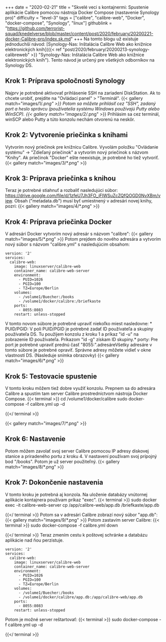 +++
date = "2020-02-21"
title = "Skvelé veci s kontajnermi: Spustenie aplikácie Calibre pomocou nástroja Docker Compose (nastavenie Synology pro)"
difficulty = "level-3"
tags = ["calibre", "calibre-web", "Docker", "docker-compose", "Synology", "linux"]
githublink = "https://github.com/terrorist-squad/knedelverse/blob/master/content/post/2020/february/20200221-docker-Calibre-pro/index.sk.md"
+++
Na tomto blogu už existuje jednoduchší návod: [Synology-Nas: Inštalácia Calibre Web ako knižnice elektronických kníh]({{< ref "post/2020/february/20200213-synology-calibreweb" >}} "Synology-Nas: Inštalácia Calibre Web ako knižnice elektronických kníh"). Tento návod je určený pre všetkých odborníkov na Synology DS.
## Krok 1: Príprava spoločnosti Synology
Najprv je potrebné aktivovať prihlásenie SSH na zariadení DiskStation. Ak to chcete urobiť, prejdite na "Ovládací panel" > "Terminál".
{{< gallery match="images/1/*.png" >}}
Potom sa môžete prihlásiť cez "SSH", zadaný port a heslo správcu (používatelia systému Windows používajú Putty alebo WinSCP).
{{< gallery match="images/2/*.png" >}}
Prihlásim sa cez terminál, winSCP alebo Putty a túto konzolu nechám otvorenú na neskôr.
## Krok 2: Vytvorenie priečinka s knihami
Vytvorím nový priečinok pre knižnicu Calibre. Vyvolám položku "Ovládanie systému" -> "Zdieľaný priečinok" a vytvorím nový priečinok s názvom "Knihy". Ak priečinok "Docker" ešte neexistuje, je potrebné ho tiež vytvoriť.
{{< gallery match="images/3/*.png" >}}

## Krok 3: Príprava priečinka s knihou
Teraz je potrebné stiahnuť a rozbaliť nasledujúci súbor: https://drive.google.com/file/d/1zfeU7Jh3FO_jFlWSuZcZQfQOGD0NvXBm/view. Obsah ("metadata.db") musí byť umiestnený v adresári novej knihy, pozri:
{{< gallery match="images/4/*.png" >}}

## Krok 4: Príprava priečinka Docker
V adresári Docker vytvorím nový adresár s názvom "calibre":
{{< gallery match="images/5/*.png" >}}
Potom prejdem do nového adresára a vytvorím nový súbor s názvom "calibre.yml" s nasledujúcim obsahom:
```
version: '2'
services:
  calibre-web:
    image: linuxserver/calibre-web
    container_name: calibre-web-server
    environment:
      - PUID=1026
      - PGID=100
      - TZ=Europe/Berlin
    volumes:
      - /volume1/Buecher:/books
      - /volume1/docker/calibre:/briefkaste
    ports:
      - 8055:8083
    restart: unless-stopped

```
V tomto novom súbore je potrebné upraviť niekoľko miest nasledovne: * PUID/PGID: V poli PUID/PGID je potrebné zadať ID používateľa a skupiny používateľa DS. Tu použijem konzolu z kroku 1 a príkaz "id -u" na zobrazenie ID používateľa. Príkazom "id -g" získam ID skupiny.* porty: Pre port je potrebné upraviť prednú časť "8055:".adresáreVšetky adresáre v tomto súbore je potrebné opraviť. Správne adresy môžete vidieť v okne vlastností DS. (Nasleduje snímka obrazovky)
{{< gallery match="images/6/*.png" >}}

## Krok 5: Testovacie spustenie
V tomto kroku môžem tiež dobre využiť konzolu. Prepnem sa do adresára Calibre a spustím tam server Calibre prostredníctvom nástroja Docker Compose.
{{< terminal >}}
cd /volume1/docker/calibre
sudo docker-compose -f calibre.yml up -d

{{</ terminal >}}

{{< gallery match="images/7/*.png" >}}

## Krok 6: Nastavenie
Potom môžem zavolať svoj server Calibre pomocou IP adresy diskovej stanice a priradeného portu z kroku 4. V nastavení používam svoj prípojný bod "/books". Potom je už server použiteľný.
{{< gallery match="images/8/*.png" >}}

## Krok 7: Dokončenie nastavenia
V tomto kroku je potrebná aj konzola. Na uloženie databázy vnútornej aplikácie kontajnera používam príkaz "exec".
{{< terminal >}}
sudo docker exec -it calibre-web-server cp /app/calibre-web/app.db /briefkaste/app.db

{{</ terminal >}}
Potom sa v adresári Calibre zobrazí nový súbor "app.db":
{{< gallery match="images/9/*.png" >}}
Potom zastavím server Calibre:
{{< terminal >}}
sudo docker-compose -f calibre.yml down

{{</ terminal >}}
Teraz zmením cestu k poštovej schránke a databázu aplikácie nad ňou perzistuje.
```
version: '2'
services:
  calibre-web:
    image: linuxserver/calibre-web
    container_name: calibre-web-server
    environment:
      - PUID=1026
      - PGID=100
      - TZ=Europe/Berlin
    volumes:
      - /volume1/Buecher:/books
      - /volume1/docker/calibre/app.db:/app/calibre-web/app.db
    ports:
      - 8055:8083
    restart: unless-stopped

```
Potom je možné server reštartovať:
{{< terminal >}}
sudo docker-compose -f calibre.yml up -d

{{</ terminal >}}
